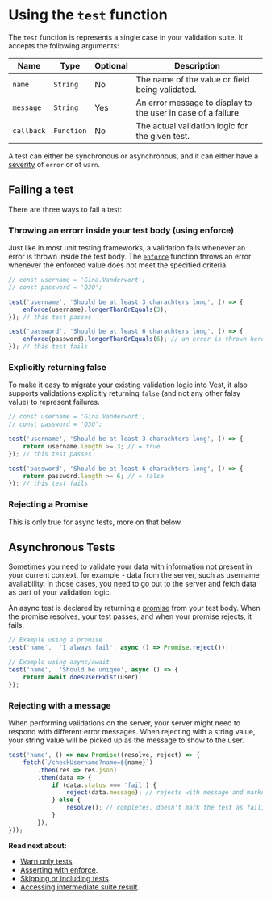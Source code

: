 # Using the `test` function

The `test` function is represents a single case in your validation suite. It accepts the following arguments:

| Name | Type | Optional | Description
|-|-|-|-
| `name` | `String` | No | The name of the value or field being validated.
| `message` | `String` | Yes | An error message to display to the user in case of a failure.
| `callback` | `Function` | No | The actual validation logic for the given test.

A test can either be synchronous or asynchronous, and it can either have a [severity](./warn) of `error` or of `warn`.

## Failing a test

There are three ways to fail a test:

### Throwing an errorr inside your test body (using enforce)
Just like in most unit testing frameworks, a validation fails whenever an error is thrown inside the test body. The [`enforce`](./enforce) function throws an error whenever the enforced value does not meet the specified criteria.

```js
// const username = 'Gina.Vandervort';
// const password = 'Q3O';

test('username', 'Should be at least 3 charachters long', () => {
    enforce(username).longerThanOrEquals(3);
}); // this test passes

test('password', 'Should be at least 6 charachters long', () => {
    enforce(password).longerThanOrEquals(6); // an error is thrown here
}); // this test fails
```

### Explicitly  returning false
To make it easy to migrate your existing validation logic into Vest, it also supports validations explicitly  returning `false` (and not any other falsy value) to represent failures.

```js
// const username = 'Gina.Vandervort';
// const password = 'Q3O';

test('username', 'Should be at least 3 charachters long', () => {
    return username.length >= 3; // = true
}); // this test passes

test('password', 'Should be at least 6 charachters long', () => {
    return password.length >= 6; // = false
}); // this test fails
```

### Rejecting a Promise
This is only true for async tests, more on that below.

## Asynchronous Tests

Sometimes you need to validate your data with information not present in your current context, for example - data from the server, such as username availability. In those cases, you need to go out to the server and fetch data as part of your validation logic.

An async test is declared by returning a [promise](https://developer.mozilla.org/en-US/docs/Web/JavaScript/Reference/Global_Objects/Promise) from your test body. When the promise resolves, your test passes, and when your promise rejects, it fails.

```js
// Example using a promise
test('name',  'I always fail', async () => Promise.reject());

// Example using async/await
test('name',  'Should be unique', async () => {
    return await doesUserExist(user);
});
```

### Rejecting with a message
When performing validations on the server, your server might need to respond with different error messages. When rejecting with a string value, your string value will be picked up as the message to show to the user.

```js
test('name', () => new Promise((resolve, reject) => {
    fetch(`/checkUsername?name=${name}`)
        .then(res => res.json)
        .then(data => {
            if (data.status === 'fail') {
                reject(data.message); // rejects with message and marks the test as failing
            } else {
                resolve(); // completes. doesn't mark the test as failing
            }
        });
}));
```

**Read next about:**
- [Warn only tests](./warn).
- [Asserting with enforce](./enforce).
- [Skipping or including tests](./exclusion).
- [Accessing intermediate suite result](./draft).


